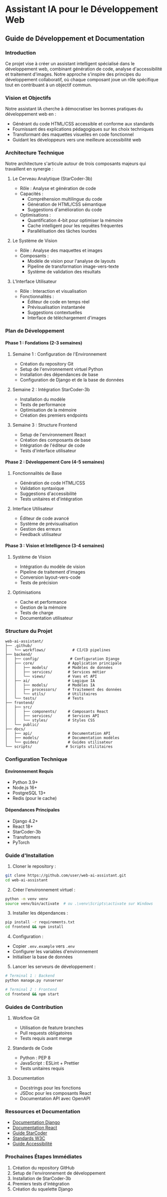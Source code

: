 # Assistant IA pour le Développement Web

## Guide de Développement et Documentation

### Introduction

Ce projet vise à créer un assistant intelligent spécialisé dans le développement web, combinant génération de code, analyse d'accessibilité et traitement d'images. Notre approche s'inspire des principes du développement collaboratif, où chaque composant joue un rôle spécifique tout en contribuant à un objectif commun.

### Vision et Objectifs

Notre assistant IA cherche à démocratiser les bonnes pratiques du développement web en :

- Générant du code HTML/CSS accessible et conforme aux standards
- Fournissant des explications pédagogiques sur les choix techniques
- Transformant des maquettes visuelles en code fonctionnel
- Guidant les développeurs vers une meilleure accessibilité web

### Architecture Technique

Notre architecture s'articule autour de trois composants majeurs qui travaillent en synergie :

1. Le Cerveau Analytique (StarCoder-3b)

   - Rôle : Analyse et génération de code
   - Capacités :
     - Compréhension multilingue du code
     - Génération de HTML/CSS sémantique
     - Suggestions d'amélioration du code
   - Optimisations :
     - Quantification 4-bit pour optimiser la mémoire
     - Cache intelligent pour les requêtes fréquentes
     - Parallélisation des tâches lourdes

2. Le Système de Vision

   - Rôle : Analyse des maquettes et images
   - Composants :
     - Modèle de vision pour l'analyse de layouts
     - Pipeline de transformation image-vers-texte
     - Système de validation des résultats

3. L'Interface Utilisateur
   - Rôle : Interaction et visualisation
   - Fonctionnalités :
     - Éditeur de code en temps réel
     - Prévisualisation instantanée
     - Suggestions contextuelles
     - Interface de téléchargement d'images

### Plan de Développement

#### Phase 1 : Fondations (2-3 semaines)

1. Semaine 1 : Configuration de l'Environnement

   - Création du repository Git
   - Setup de l'environnement virtuel Python
   - Installation des dépendances de base
   - Configuration de Django et de la base de données

2. Semaine 2 : Intégration StarCoder-3b

   - Installation du modèle
   - Tests de performance
   - Optimisation de la mémoire
   - Création des premiers endpoints

3. Semaine 3 : Structure Frontend
   - Setup de l'environnement React
   - Création des composants de base
   - Intégration de l'éditeur de code
   - Tests d'interface utilisateur

#### Phase 2 : Développement Core (4-5 semaines)

1. Fonctionnalités de Base

   - Génération de code HTML/CSS
   - Validation syntaxique
   - Suggestions d'accessibilité
   - Tests unitaires et d'intégration

2. Interface Utilisateur
   - Éditeur de code avancé
   - Système de prévisualisation
   - Gestion des erreurs
   - Feedback utilisateur

#### Phase 3 : Vision et Intelligence (3-4 semaines)

1. Système de Vision

   - Intégration du modèle de vision
   - Pipeline de traitement d'images
   - Conversion layout-vers-code
   - Tests de précision

2. Optimisations
   - Cache et performance
   - Gestion de la mémoire
   - Tests de charge
   - Documentation utilisateur

### Structure du Projet

```
web-ai-assistant/
├── .github/
│   └── workflows/            # CI/CD pipelines
├── backend/
│   ├── config/              # Configuration Django
│   ├── core/               # Application principale
│   │   ├── models/         # Modèles de données
│   │   ├── services/       # Services métier
│   │   └── views/          # Vues et API
│   ├── ai/                 # Logique IA
│   │   ├── models/         # Modèles IA
│   │   ├── processors/     # Traitement des données
│   │   └── utils/          # Utilitaires
│   └── tests/              # Tests
├── frontend/
│   ├── src/
│   │   ├── components/     # Composants React
│   │   ├── services/       # Services API
│   │   └── styles/         # Styles CSS
│   └── public/
├── docs/
│   ├── api/                # Documentation API
│   ├── models/             # Documentation modèles
│   └── guides/             # Guides utilisateur
└── scripts/               # Scripts utilitaires
```

### Configuration Technique

#### Environnement Requis

- Python 3.9+
- Node.js 16+
- PostgreSQL 13+
- Redis (pour le cache)

#### Dépendances Principales

- Django 4.2+
- React 18+
- StarCoder-3b
- Transformers
- PyTorch

### Guide d'Installation

1. Cloner le repository :

```bash
git clone https://github.com/user/web-ai-assistant.git
cd web-ai-assistant
```

2. Créer l'environnement virtuel :

```bash
python -m venv venv
source venv/bin/activate  # ou .\venv\Scripts\activate sur Windows
```

3. Installer les dépendances :

```bash
pip install -r requirements.txt
cd frontend && npm install
```

4. Configuration :

- Copier `.env.example` vers `.env`
- Configurer les variables d'environnement
- Initialiser la base de données

5. Lancer les serveurs de développement :

```bash
# Terminal 1 : Backend
python manage.py runserver

# Terminal 2 : Frontend
cd frontend && npm start
```

### Guides de Contribution

1. Workflow Git

   - Utilisation de feature branches
   - Pull requests obligatoires
   - Tests requis avant merge

2. Standards de Code

   - Python : PEP 8
   - JavaScript : ESLint + Prettier
   - Tests unitaires requis

3. Documentation
   - Docstrings pour les fonctions
   - JSDoc pour les composants React
   - Documentation API avec OpenAPI

### Ressources et Documentation

- [Documentation Django](https://docs.djangoproject.com/)
- [Documentation React](https://reactjs.org/docs/)
- [Guide StarCoder](https://huggingface.co/bigcode/starcoder)
- [Standards W3C](https://www.w3.org/standards/)
- [Guide Accessibilité](https://www.w3.org/WAI/)

### Prochaines Étapes Immédiates

1. Création du repository GitHub
2. Setup de l'environnement de développement
3. Installation de StarCoder-3b
4. Premiers tests d'intégration
5. Création du squelette Django
